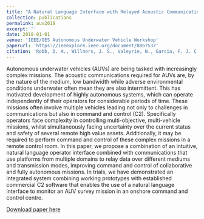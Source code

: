 ```yaml
---
title: "A Natural Language Interface with Relayed Acoustic Communications for Improved Command and Control of AUVs"
collection: publications
permalink: auv2018
excerpt: ''
date: 2018-01-01
venue: 'IEEE/OES Autonomous Underwater Vehicle Workshop'
paperurl: 'https://ieeexplore.ieee.org/document/8867537'
citation: 'Robb, D. A., Willners, J. S., Valeyrie, N., Garcia, F. J. C., Laskov, A., Liu, X., Patron, P., Hastie, H., & Petillot, Y. R. (2018). A Natural Language Interface with Relayed Acoustic Communications for Improved Command and Control of AUVs. AUV 2018 - 2018 IEEE/OES Autonomous Underwater Vehicle Workshop, Proceedings. https://doi.org/10.1109/AUV.2018.8729778'
---
```

Autonomous underwater vehicles (AUVs) are being tasked with increasingly complex missions. The acoustic communications required for AUVs are, by the nature of the medium, low bandwidth while adverse environmental conditions underwater often mean they are also intermittent. This has motivated development of highly autonomous systems, which can operate independently of their operators for considerable periods of time. These missions often involve multiple vehicles leading not only to challenges in communications but also in command and control (C2). Specifically operators face complexity in controlling multi-objective, multi-vehicle missions, whilst simultaneously facing uncertainty over the current status and safety of several remote high value assets. Additionally, it may be required to perform command and control of these complex missions in a remote control room. In this paper, we propose a combination of an intuitive, natural language operator interface combined with communications that use platforms from multiple domains to relay data over different mediums and transmission modes, improving command and control of collaborative and fully autonomous missions. In trials, we have demonstrated an integrated system combining working prototypes with established commercial C2 software that enables the use of a natural language interface to monitor an AUV survey mission in an onshore command and control centre.

[Download paper here](http://jonatansw.github.io/files/papers/auv2018.pdf)


